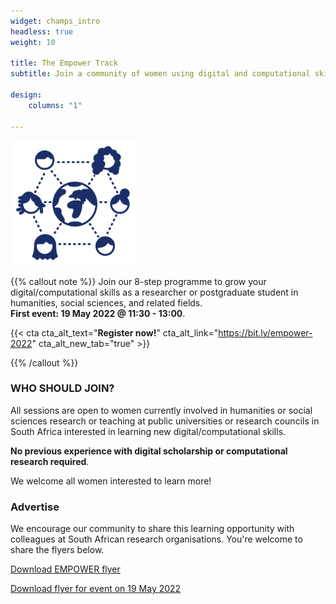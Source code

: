 ```yaml
---
widget: champs_intro
headless: true
weight: 10

title: The Empower Track
subtitle: Join a community of women using digital and computational skills in research and beyond!

design:
    columns: "1"

---
```


<img src="empower-icon.svg" width="200px">

{{% callout note %}}
Join our 8-step programme to grow your digital/computational skills as a researcher or postgraduate student in humanities, social sciences, and related fields.
<br>**First event: 19 May 2022 @ 11:30 - 13:00**.

{{< cta cta_alt_text="**Register now!**" cta_alt_link="https://bit.ly/empower-2022" cta_alt_new_tab="true" >}}

{{% /callout %}}

### WHO SHOULD JOIN?

All sessions are open to women currently involved in humanities or social sciences research or teaching at public universities or research councils in South Africa interested in learning new digital/computational skills.

**No previous experience with digital scholarship or computational research required**.

We welcome all women interested to learn more!

### Advertise

We encourage our community to share this learning opportunity with colleagues at South African research organisations. You're welcome to share the flyers below.


[Download EMPOWER flyer](empower.pdf)

[Download flyer for event on 19 May 2022](19May2022.pdf)

